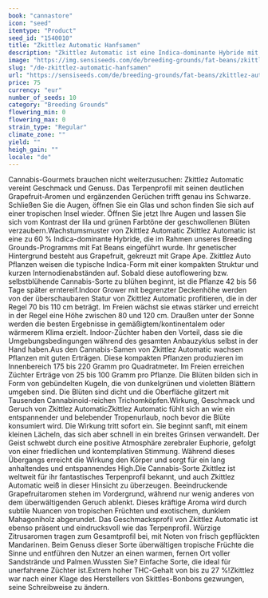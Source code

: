 ```yaml
---
book: "cannastore"
icon: "seed"
itemtype: "Product"
seed_id: "1540010"
title: "Zkittlez Automatic Hanfsamen"
description: "Zkittlez Automatic ist eine Indica-dominante Hybride mit tropischen Profilen und einer lang anhaltenden Wirkung. Top-Leistung in kontinentalem Klima."
image: "https://img.sensiseeds.com/de/breeding-grounds/fat-beans/zkittlez-automatic-image.png"
slug: "/de-zkittlez-automatic-hanfsamen"
url: "https://sensiseeds.com/de/breeding-grounds/fat-beans/zkittlez-automatic?a_aid=cannastore"
price: 75
currency: "eur"
number_of_seeds: 10
category: "Breeding Grounds"
flowering_min: 0
flowering_max: 0
strain_type: "Regular"
climate_zone: ""
yield: ""
heigh_gain: ""
locale: "de"
---
```

Cannabis-Gourmets brauchen nicht weiterzusuchen: Zkittlez Automatic vereint Geschmack und Genuss. Das Terpenprofil mit seinen deutlichen Grapefruit-Aromen und ergänzenden Gerüchen trifft genau ins Schwarze. Schließen Sie die Augen, öffnen Sie ein Glas und schon finden Sie sich auf einer tropischen Insel wieder. Öffnen Sie jetzt Ihre Augen und lassen Sie sich vom Kontrast der lila und grünen Farbtöne der geschwollenen Blüten verzaubern.Wachstumsmuster von Zkittlez Automatic Zkittlez Automatic ist eine zu 60 % Indica-dominante Hybride, die im Rahmen unseres Breeding Grounds-Programms mit Fat Beans eingeführt wurde. Ihr genetischer Hintergrund besteht aus Grapefruit, gekreuzt mit Grape Ape. Zkittlez Auto Pflanzen weisen die typische Indica-Form mit einer kompakten Struktur und kurzen Internodienabständen auf. Sobald diese autoflowering bzw. selbstblühende Cannabis-Sorte zu blühen beginnt, ist die Pflanze 42 bis 56 Tage später erntereif.Indoor Grower mit begrenzter Deckenhöhe werden von der überschaubaren Statur von Zkittlez Automatic profitieren, die in der Regel 70 bis 110 cm beträgt. Im Freien wächst sie etwas stärker und erreicht in der Regel eine Höhe zwischen 80 und 120 cm. Draußen unter der Sonne werden die besten Ergebnisse in gemäßigtem/kontinentalem oder wärmerem Klima erzielt. Indoor-Züchter haben den Vorteil, dass sie die Umgebungsbedingungen während des gesamten Anbauzyklus selbst in der Hand haben.Aus den Cannabis-Samen von Zkittlez Automatic wachsen Pflanzen mit guten Erträgen. Diese kompakten Pflanzen produzieren im Innenbereich 175 bis 220 Gramm pro Quadratmeter. Im Freien erreichen Züchter Erträge von 25 bis 100 Gramm pro Pflanze. Die Blüten bilden sich in Form von gebündelten Kugeln, die von dunkelgrünen und violetten Blättern umgeben sind. Die Blüten sind dicht und die Oberfläche glitzert mit Tausenden Cannabinoid-reichen Trichomköpfen.Wirkung, Geschmack und Geruch von Zkittlez AutomaticZkittlez Automatic fühlt sich an wie ein entspannender und belebender Tropenurlaub, noch bevor die Blüte konsumiert wird. Die Wirkung tritt sofort ein. Sie beginnt sanft, mit einem kleinen Lächeln, das sich aber schnell in ein breites Grinsen verwandelt. Der Geist schwebt durch eine positive Atmosphäre zerebraler Euphorie, gefolgt von einer friedlichen und kontemplativen Stimmung. Während dieses Übergangs erreicht die Wirkung den Körper und sorgt für ein lang anhaltendes und entspannendes High.Die Cannabis-Sorte Zkittlez ist weltweit für ihr fantastisches Terpenprofil bekannt, und auch Zkittlez Automatic weiß in dieser Hinsicht zu überzeugen. Beeindruckende Grapefruitaromen stehen im Vordergrund, während nur wenig anderes von dem überwältigenden Geruch ablenkt. Dieses kräftige Aroma wird durch subtile Nuancen von tropischen Früchten und exotischem, dunklem Mahagoniholz abgerundet. Das Geschmacksprofil von Zkittlez Automatic ist ebenso präsent und eindrucksvoll wie das Terpenprofil. Würzige Zitrusaromen tragen zum Gesamtprofil bei, mit Noten von frisch gepflückten Mandarinen. Beim Genuss dieser Sorte überwältigen tropische Früchte die Sinne und entführen den Nutzer an einen warmen, fernen Ort voller Sandstrände und Palmen.Wussten Sie? Einfache Sorte, die ideal für unerfahrene Züchter ist.Extrem hoher THC-Gehalt von bis zu 27 %!Zkittlez war nach einer Klage des Herstellers von Skittles-Bonbons gezwungen, seine Schreibweise zu ändern.
